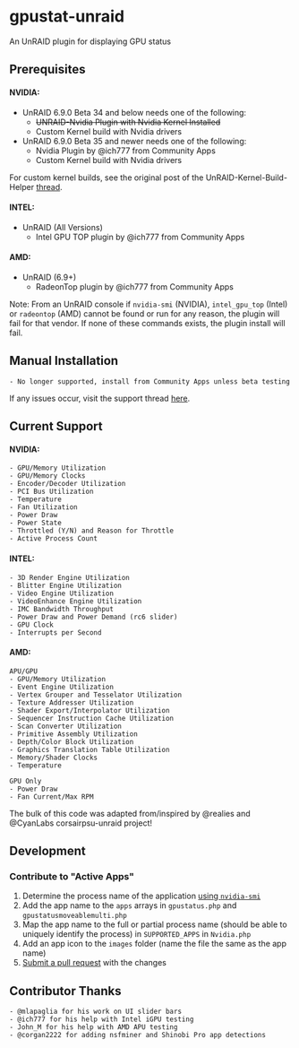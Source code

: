 # gpustat-unraid
An UnRAID plugin for displaying GPU status

## Prerequisites

#### NVIDIA:
- UnRAID 6.9.0 Beta 34 and below needs one of the following:
  * ~~UNRAID-Nvidia Plugin with Nvidia Kernel Installed~~
  * Custom Kernel build with Nvidia drivers
- UnRAID 6.9.0 Beta 35 and newer needs one of the following:
  * Nvidia Plugin by @ich777 from Community Apps
  * Custom Kernel build with Nvidia drivers

For custom kernel builds, see the original post of the UnRAID-Kernel-Build-Helper [thread](https://forums.unraid.net/topic/92865-support-ich777-nvidiadvbzfsiscsimft-kernel-helperbuilder-docker/).

#### INTEL:
- UnRAID (All Versions)
  * Intel GPU TOP plugin by @ich777 from Community Apps

#### AMD:
- UnRAID (6.9+)
  * RadeonTop plugin by @ich777 from Community Apps

Note: From an UnRAID console if `nvidia-smi` (NVIDIA), `intel_gpu_top` (Intel) or `radeontop` (AMD) cannot be found or run for any reason,
the plugin will fail for that vendor. If none of these commands exists, the plugin install will fail.

## Manual Installation
    - No longer supported, install from Community Apps unless beta testing

If any issues occur, visit the support thread [here](https://forums.unraid.net/topic/89453-plugin-gpu-statistics/ "[PLUGIN] GPU Statistics").

## Current Support

#### NVIDIA:
    - GPU/Memory Utilization
    - GPU/Memory Clocks
    - Encoder/Decoder Utilization
    - PCI Bus Utilization
    - Temperature
    - Fan Utilization
    - Power Draw
    - Power State
    - Throttled (Y/N) and Reason for Throttle
    - Active Process Count

#### INTEL:
    - 3D Render Engine Utilization
    - Blitter Engine Utilization
    - Video Engine Utilization
    - VideoEnhance Engine Utilization
    - IMC Bandwidth Throughput
    - Power Draw and Power Demand (rc6 slider)
    - GPU Clock
    - Interrupts per Second

#### AMD:
    APU/GPU
    - GPU/Memory Utilization
    - Event Engine Utilization
    - Vertex Grouper and Tesselator Utilization
    - Texture Addresser Utilization
    - Shader Export/Interpolator Utilization
    - Sequencer Instruction Cache Utilization
    - Scan Converter Utilization
    - Primitive Assembly Utilization
    - Depth/Color Block Utilization
    - Graphics Translation Table Utilization
    - Memory/Shader Clocks
    - Temperature

    GPU Only
    - Power Draw
    - Fan Current/Max RPM

The bulk of this code was adapted from/inspired by @realies and @CyanLabs corsairpsu-unraid project!

## Development

### Contribute to "Active Apps"

1. Determine the process name of the application [using `nvidia-smi`](https://gist.github.com/padeoe/771c4972ae185c9a7d3d497fa4e1ecab)
2. Add the app name to the `apps` arrays in `gpustatus.php` and `gpustatusmoveablemulti.php`
3. Map the app name to the full or partial process name (should be able to uniquely identify the process) in `SUPPORTED_APPS` in `Nvidia.php`
4. Add an app icon to the `images` folder (name the file the same as the app name)
5. [Submit a pull request](https://github.com/SimonFair/gpustat-unraid/compare) with the changes

## Contributor Thanks

    - @mlapaglia for his work on UI slider bars
    - @ich777 for his help with Intel iGPU testing
    - John_M for his help with AMD APU testing
    - @corgan2222 for adding nsfminer and Shinobi Pro app detections
